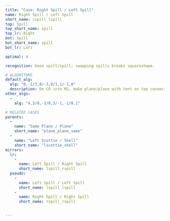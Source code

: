 ```yaml
---
title: "Case: Right Spill / Left Spill"
name: Right Spill / Left Spill
short_name: rspill_lspill
top: Spill
top_short_name: spill
top_lr: Right
bot: Spill
bot_short_name: spill
bot_lr: Left

optimal: 4

recognition: Good spill/spill; swapping spills breaks squareshape.

# ALGORITHMS
default_alg:
  alg: "0,-1/3,0/-3,0/1,1/-1,0"
  description: Do CO into M2, make plane/plane with tent on top connecting with whale from bottom.
other_algs:
  -
    alg: "4,3/0,-3/0,3/-1,-1/0,1"

# RELATED CASES
parents:
  -
    name: "Same Plane / Plane"
    short_name: "plane_plane_same"
  -
    name: "Left Scottie / Shell"
    short_name: "lscottie_shell"
mirrors:
  lr:
    -
      name: Left Spill / Right Spill
      short_name: lspill_rspill
  pseudo:
    -
      name: Left Spill / Left Spill
      short_name: lspill_lspill
    -
      name: Right Spill / Right Spill
      short_name: rspill_rspill


---
```


